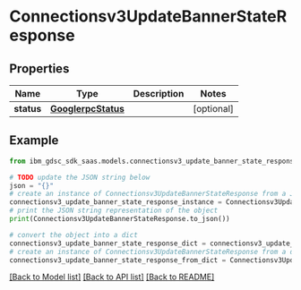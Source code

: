 # Connectionsv3UpdateBannerStateResponse


## Properties

Name | Type | Description | Notes
------------ | ------------- | ------------- | -------------
**status** | [**GooglerpcStatus**](GooglerpcStatus.md) |  | [optional] 

## Example

```python
from ibm_gdsc_sdk_saas.models.connectionsv3_update_banner_state_response import Connectionsv3UpdateBannerStateResponse

# TODO update the JSON string below
json = "{}"
# create an instance of Connectionsv3UpdateBannerStateResponse from a JSON string
connectionsv3_update_banner_state_response_instance = Connectionsv3UpdateBannerStateResponse.from_json(json)
# print the JSON string representation of the object
print(Connectionsv3UpdateBannerStateResponse.to_json())

# convert the object into a dict
connectionsv3_update_banner_state_response_dict = connectionsv3_update_banner_state_response_instance.to_dict()
# create an instance of Connectionsv3UpdateBannerStateResponse from a dict
connectionsv3_update_banner_state_response_from_dict = Connectionsv3UpdateBannerStateResponse.from_dict(connectionsv3_update_banner_state_response_dict)
```
[[Back to Model list]](../README.md#documentation-for-models) [[Back to API list]](../README.md#documentation-for-api-endpoints) [[Back to README]](../README.md)


